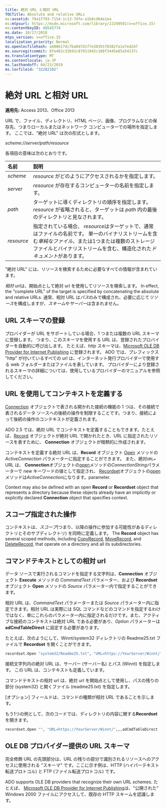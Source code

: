 ```yaml
---
title: 絶対 URL と相対 URL
TOCTitle: Absolute and relative URLs
ms:assetid: 79a1f793-7154-1c13-7dfe-a1b8cd64e1ea
ms:mtpsurl: https://msdn.microsoft.com/library/JJ249501(v=office.15)
ms:contentKeyID: 48545774
ms.date: 10/17/2018
mtps_version: v=office.15
localization_priority: Normal
ms.openlocfilehash: a488617dc7ba0d7d1f7e38391f8382fa1e7ed247
ms.sourcegitcommit: 8fe462c32b91c87911942c188f3445e85a54137c
ms.translationtype: MT
ms.contentlocale: ja-JP
ms.lasthandoff: 04/23/2019
ms.locfileid: "32282102"
---
```

# <a name="absolute-and-relative-urls"></a>絶対 URL と相対 URL

**適用先:** Access 2013、Office 2013    

URL で、ファイル、ディレクトリ、HTML ページ、画像、プログラムなどの保存先、つまりローカルまたはネットワーク コンピューターでの場所を指定します。 ここでは、"絶対 URL" は次の形式とします。

*scheme://server/path/resource*

各項目の意味は次のとおりです。

|名前 |説明|
|:----|:----------|
|*scheme*|*resource* がどのようにアクセスされるかを指定します。|
|*server*|*resource* が存在するコンピューターの名前を指定します。|
|*path*|ターゲットに導くディレクトリの順序を指定します。 *resource* が省略されると、ターゲットは *path* 内の最後のディレクトリと見なされます。|
|*resource*|指定されている場合、 *resource*はターゲットで、通常はファイルの名前です。 単一のバイナリストリームを含む*単純なファイル*、または1つまたは複数のストレージファイルとバイナリストリームを含む、構造化された*ドキュメント*があります。|

"絶対 URL" には、リソースを検索するために必要なすべての情報が含まれています。

*相対 url*は、開始点として絶対 url を使用してリソースを検索します。 In effect, the "complete URL" of the target is specified by concatenating the absolute and relative URLs. 通常、相対 URL は*パス*のみで構成され、必要に応じて*リソース*を構成しますが、*スキーム*や*サーバー*は含まれません。

## <a name="url-scheme-registration"></a>URL スキーマの登録

プロバイダーが URL をサポートしている場合、1 つまたは複数の URL スキーマに登録します。 つまり、このスキーマを使用する URL は、登録されたプロバイダーを自動的に呼び出します。 たとえば、*http* スキーマは、[Microsoft OLE DB Provider for Internet Publishing](microsoft-ole-db-provider-for-internet-publishing.md) に登録されます。 ADO では、プレフィックス "http" が付いているすべての url は、インターネット発行プロバイダーで使用する web フォルダーまたはファイルを表しています。 プロバイダーにより登録されるスキーマの詳細については、使用しているプロバイダーのマニュアルを参照してください。

## <a name="defining-context-with-a-url"></a>URL を使用してコンテキストを定義する

[Connection](connection-object-ado.md) オブジェクトで表される開かれた接続の機能の 1 つは、その接続で表されるデータ ソースへの後続の操作を制限することです。つまり、接続によって後続の操作のコンテキストが定義されます。

ADO 2.5 では、絶対 URL でコンテキストを定義することもできます。たとえば、[Record](record-object-ado.md) オブジェクトが絶対 URL で開かれたとき、URL に指定されたリソースを表すために、 **Connection** オブジェクトが暗黙的に作成されます。

コンテキストを定義する絶対 URL は、**Record** オブジェクト [Open](open-method-ado-record.md) メソッドの *ActiveConnection* パラメーターに指定することができます。 また、絶対`URL=` URL は、 **Connection**オブジェクトの[open](open-method-ado-connection.md)メソッドの*ConnectionString*パラメーターで new キーワードの値として指定され、 [Recordset](recordset-object-ado.md)オブジェクトの[open](open-method-ado-recordset.md)メソッドは*ActiveConnection*になります。parameter.

Context may also be defined with an open **Record** or **Recordset** object that represents a directory because these objects already have an implicitly or explicitly declared **Connection** object that specifies context.

## <a name="scoped-operations"></a>スコープ指定された操作

コンテキストは、*スコープ*(つまり、以降の操作に参加する可能性があるディレクトリとそのサブディレクトリ) を同時に定義します。 The **Record** object has several scoped methods, including [CopyRecord](copyrecord-method-ado.md), [MoveRecord](moverecord-method-ado.md), and [DeleteRecord](deleterecord-method-ado.md), that operate on a directory and all its subdirectories.

## <a name="relative-urls-as-command-text"></a>コマンドテキストとしての相対 url

データ ソースで実行されるコマンドを指定する文字列は、**Connection** オブジェクト **Execute** メソッドの *CommandText* パラメーター、および **Recordset** オブジェクト **Open** メソッドの *Source* パラメーター内で指定することができます。

相対 URL は、*CommandText* パラメーターまたは *Source* パラメーター内に指定できます。相対 URL は実際には SQL コマンドなどのコマンドを指定するわけではなく、単にこれらのパラメーター内に指定されるだけです。また、アクティブな接続のコンテキストは絶対 URL である必要があり、*Option* パラメーターは **adCmdTableDirect** に設定する必要があります。

たとえば、次のようにして、Winnt/system32 ディレクトリの Readme25.txt ファイルで **Recordset** を開くことができます。

```vb
recordset.Open "system32/Readme25.txt", "URL=https://YourServer/Winnt/",,,adCmdTableDirect 
```

接続文字列内の絶対 URL は、サーバー (サーバー名) とパス (Winnt) を指定します。 この URL は、コンテキストも定義しています。

コマンドテキストの相対 url は、絶対 url を開始点として使用し、パスの残りの部分 (system32) と開くファイル (readme25.txt) を指定します。

[オプション] フィールドは、コマンドの種類が相対 URL であることを示します。

もう1つの例として、次のコードでは、ディレクトリの内容に関する**Recordset**を開きます。

```vb
recordset.Open "", "URL=https://YourServer/Winnt/",,,adCmdTableDirect 
```

## <a name="ole-db-provider-supplied-url-schemes"></a>OLE DB プロバイダー提供の URL スキーマ

完全修飾 URL の先頭部分は、URL の残りの部分で識別されるリソースへのアクセスに使用される "スキーマ" です。ここに示す例は、HTTP (ハイパーテキスト転送プロトコル) と FTP (ファイル転送プロトコル) です。

ADO supports OLE DB providers that recognize their own URL schemes. たとえば、 [Microsoft OLE DB Provider for Internet Publishing](microsoft-ole-db-provider-for-internet-publishing.md)は、"公開された" Windows 2000 ファイルにアクセスして、既存の HTTP スキームを認識します。

